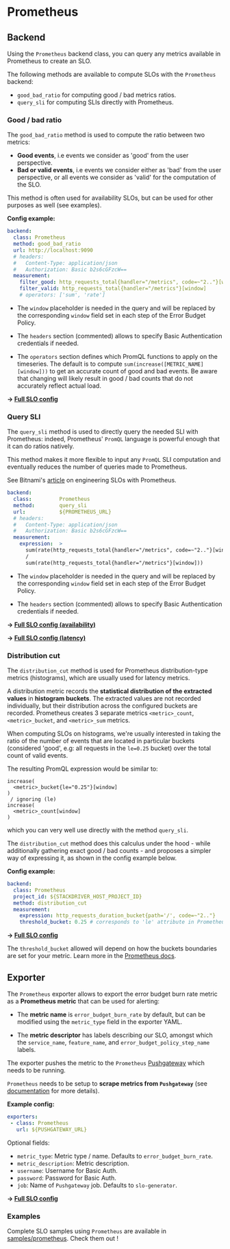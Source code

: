 # Prometheus

## Backend

Using the `Prometheus` backend class, you can query any metrics available in
Prometheus to create an SLO.

The following methods are available to compute SLOs with the `Prometheus`
backend:

* `good_bad_ratio` for computing good / bad metrics ratios.
* `query_sli` for computing SLIs directly with Prometheus.

### Good / bad ratio

The `good_bad_ratio` method is used to compute the ratio between two metrics:

- **Good events**, i.e events we consider as 'good' from the user perspective.
- **Bad or valid events**, i.e events we consider either as 'bad' from the user
perspective, or all events we consider as 'valid' for the computation of the
SLO.

This method is often used for availability SLOs, but can be used for other
purposes as well (see examples).

**Config example:**

```yaml
backend:
  class: Prometheus
  method: good_bad_ratio
  url: http://localhost:9090
  # headers:
  #   Content-Type: application/json
  #   Authorization: Basic b2s6cGFzcW==
  measurement:
    filter_good: http_requests_total{handler="/metrics", code=~"2.."}[window]
    filter_valid: http_requests_total{handler="/metrics"}[window]
    # operators: ['sum', 'rate']
```
* The `window` placeholder is needed in the query and will be replaced by the
corresponding `window` field set in each step of the Error Budget Policy.

* The `headers` section (commented) allows to specify Basic Authentication
credentials if needed.

* The `operators` section defines which PromQL functions to apply on the
timeseries. The default is to compute `sum(increase([METRIC_NAME][window]))` to
get an accurate count of good and bad events. Be aware that changing will likely
result in good / bad counts that do not accurately reflect actual load.

**&rightarrow; [Full SLO config](../samples/prometheus/slo_prom_metrics_availability_ratio.yaml)**


### Query SLI

The `query_sli` method is used to directly query the needed SLI with Prometheus:
indeed, Prometheus' `PromQL` language is powerful enough that it can do ratios
natively.

This method makes it more flexible to input any `PromQL` SLI computation and
eventually reduces the number of queries made to Prometheus.

See Bitnami's [article](https://engineering.bitnami.com/articles/implementing-slos-using-prometheus.html)
on engineering SLOs with Prometheus.

```yaml
backend:
  class:         Prometheus
  method:        query_sli
  url:           ${PROMETHEUS_URL}
  # headers:
  #   Content-Type: application/json
  #   Authorization: Basic b2s6cGFzcW==
  measurement:
    expression:  >
      sum(rate(http_requests_total{handler="/metrics", code=~"2.."}[window]))
      /
      sum(rate(http_requests_total{handler="/metrics"}[window]))
```
* The `window` placeholder is needed in the query and will be replaced by the
corresponding `window` field set in each step of the Error Budget Policy.

* The `headers` section (commented) allows to specify Basic Authentication
credentials if needed.

**&rightarrow; [Full SLO config (availability)](../samples/prometheus/slo_prom_metrics_availability_query_sli.yaml)**

**&rightarrow; [Full SLO config (latency)](../samples/prometheus/slo_prom_metrics_latency_query_sli.yaml)**

### Distribution cut

The `distribution_cut` method is used for Prometheus distribution-type metrics (histograms), which are usually used for latency metrics.

A distribution metric records the **statistical distribution of the extracted
values** in **histogram buckets**. The extracted values are not recorded
individually, but their distribution across the configured buckets are recorded.
Prometheus creates 3 separate metrics `<metric>_count`, `<metric>_bucket`,
and `<metric>_sum` metrics.

When computing SLOs on histograms, we're usually interested in
taking the ratio of the number of events that are located in particular buckets
(considered 'good', e.g: all requests in the `le=0.25` bucket) over the total
count of valid events.

The resulting PromQL expression would be similar to:
```
increase(
  <metric>_bucket{le="0.25"}[window]
)
 / ignoring (le)
increase(
  <metric>_count[window]
)
```
which you can very well use directly with the method `query_sli`.

The `distribution_cut` method does this calculus under the hood - while
additionally gathering exact good / bad counts - and proposes a simpler way of
expressing it, as shown in the config example below.

**Config example:**
```yaml
backend:
  class: Prometheus
  project_id: ${STACKDRIVER_HOST_PROJECT_ID}
  method: distribution_cut
  measurement:
    expression: http_requests_duration_bucket{path='/', code=~"2.."}
    threshold_bucket: 0.25 # corresponds to 'le' attribute in Prometheus histograms
```
**&rightarrow; [Full SLO config](../samples/prometheus/slo_prom_metrics_latency_distribution_cut.yaml)**

The `threshold_bucket` allowed  will depend on how the buckets boundaries are
set for your metric. Learn more in the [Prometheus docs](https://prometheus.io/docs/concepts/metric_types/#histogram).


## Exporter

The `Prometheus` exporter allows to export the error budget burn rate metric as
a **Prometheus metric** that can be used for alerting:

 * The **metric name** is `error_budget_burn_rate` by default, but can be
 modified using the `metric_type` field in the exporter YAML.

 * The **metric descriptor** has labels describing our SLO, amongst which the
 `service_name`, `feature_name`, and `error_budget_policy_step_name` labels.

The exporter pushes the metric to the `Prometheus`
[Pushgateway](https://prometheus.io/docs/practices/pushing/) which needs to be
running.

`Prometheus` needs to be setup to **scrape metrics from `Pushgateway`** (see
  [documentation](https://github.com/prometheus/pushgateway) for more details).

**Example config:**

```yaml
exporters:
 - class: Prometheus
   url: ${PUSHGATEWAY_URL}
```

Optional fields:
  * `metric_type`: Metric type / name. Defaults to `error_budget_burn_rate`.
  * `metric_description`: Metric description.
  * `username`: Username for Basic Auth.
  * `password`: Password for Basic Auth.
  * `job`: Name of `Pushgateway` job. Defaults to `slo-generator`.

**&rightarrow; [Full SLO config](../samples/prometheus/slo_prom_metrics_availability_query_sli.yaml)**


### Examples

Complete SLO samples using `Prometheus` are available in
[samples/prometheus](../samples/prometheus). Check them out !
